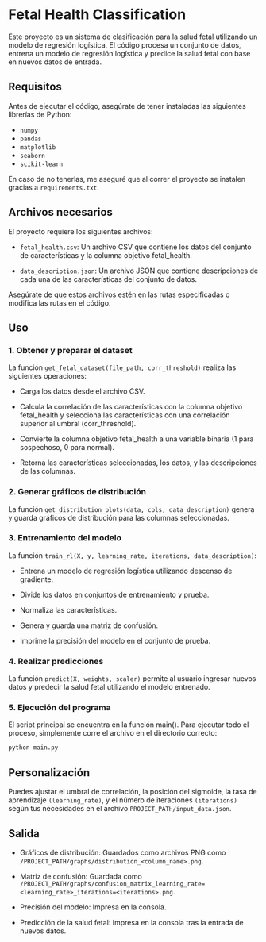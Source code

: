 # Fetal Health Classification

Este proyecto es un sistema de clasificación para la salud fetal utilizando un modelo de regresión logística. El código procesa un conjunto de datos, entrena un modelo de regresión logística y predice la salud fetal con base en nuevos datos de entrada.

## Requisitos

Antes de ejecutar el código, asegúrate de tener instaladas las siguientes librerías de Python:

- `numpy`
- `pandas`
- `matplotlib`
- `seaborn`
- `scikit-learn`

En caso de no tenerlas, me aseguré que al correr el proyecto se instalen gracias a `requirements.txt`.

## Archivos necesarios

El proyecto requiere los siguientes archivos:

- `fetal_health.csv`: Un archivo CSV que contiene los datos del conjunto de características y la columna objetivo fetal_health.

- `data_description.json`: Un archivo JSON que contiene descripciones de cada una de las características del conjunto de datos.

Asegúrate de que estos archivos estén en las rutas especificadas o modifica las rutas en el código.

## Uso

### 1. Obtener y preparar el dataset
La función `get_fetal_dataset(file_path, corr_threshold)` realiza las siguientes operaciones:

- Carga los datos desde el archivo CSV.

- Calcula la correlación de las características con la columna objetivo fetal_health y selecciona las características con una correlación superior al umbral (corr_threshold).

- Convierte la columna objetivo fetal_health a una variable binaria (1 para sospechoso, 0 para normal).

- Retorna las características seleccionadas, los datos, y las descripciones de las columnas.

### 2. Generar gráficos de distribución
La función `get_distribution_plots(data, cols, data_description)` genera y guarda gráficos de distribución para las columnas seleccionadas.

### 3. Entrenamiento del modelo
La función `train_rl(X, y, learning_rate, iterations, data_description)`:

- Entrena un modelo de regresión logística utilizando descenso de gradiente.

- Divide los datos en conjuntos de entrenamiento y prueba.

- Normaliza las características.

- Genera y guarda una matriz de confusión.

- Imprime la precisión del modelo en el conjunto de prueba.

### 4. Realizar predicciones
La función `predict(X, weights, scaler)` permite al usuario ingresar nuevos datos y predecir la salud fetal utilizando el modelo entrenado.

### 5. Ejecución del programa
El script principal se encuentra en la función main(). Para ejecutar todo el proceso, simplemente corre el archivo en el directorio correcto:

```bash
python main.py
```

## Personalización
Puedes ajustar el umbral de correlación, la posición del sigmoide, la tasa de aprendizaje `(learning_rate)`, y el número de iteraciones `(iterations)` según tus necesidades en el archivo `PROJECT_PATH/input_data.json`.

## Salida
- Gráficos de distribución: Guardados como archivos PNG como `/PROJECT_PATH/graphs/distribution_<column_name>.png`.

- Matriz de confusión: Guardada como `/PROJECT_PATH/graphs/confusion_matrix_learning_rate=<learning_rate>_iterations=<iterations>.png`.

- Precisión del modelo: Impresa en la consola.

- Predicción de la salud fetal: Impresa en la consola tras la entrada de nuevos datos.